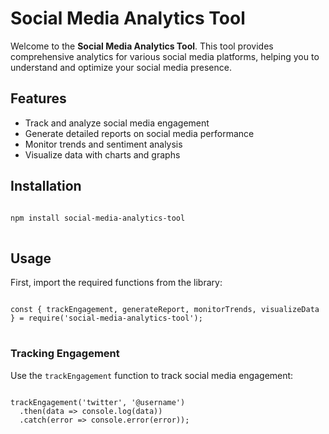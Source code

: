 # Social Media Analytics Tool

<p>Welcome to the <strong>Social Media Analytics Tool</strong>. This tool provides comprehensive analytics for various social media platforms, helping you to understand and optimize your social media presence.</p>

## Features

<ul>
  <li>Track and analyze social media engagement</li>
  <li>Generate detailed reports on social media performance</li>
  <li>Monitor trends and sentiment analysis</li>
  <li>Visualize data with charts and graphs</li>
</ul>

## Installation

<pre>
<code>
npm install social-media-analytics-tool
</code>
</pre>

## Usage

<p>First, import the required functions from the library:</p>

<pre>
<code>
const { trackEngagement, generateReport, monitorTrends, visualizeData } = require('social-media-analytics-tool');
</code>
</pre>

### Tracking Engagement

<p>Use the <code>trackEngagement</code> function to track social media engagement:</p>

<pre>
<code>
trackEngagement('twitter', '@username')
  .then(data => console.log(data))
  .catch(error => console.error(error));
</code>
</pre>
